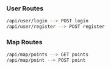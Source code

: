 
### User Routes
```bash
/api/user/login --> POST login
/api/user/register --> POST register
```



### Map Routes
```bash
/api/map/points --> GET points
/api/map/point --> POST point
```